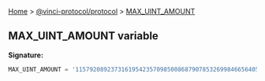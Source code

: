 [Home](./index.md) &gt; [@vinci-protocol/protocol](./protocol.md) &gt; [MAX_UINT_AMOUNT](./protocol.max_uint_amount.md)

## MAX_UINT_AMOUNT variable

<b>Signature:</b>

```typescript
MAX_UINT_AMOUNT = '115792089237316195423570985008687907853269984665640564039457584007913129639935'
```
